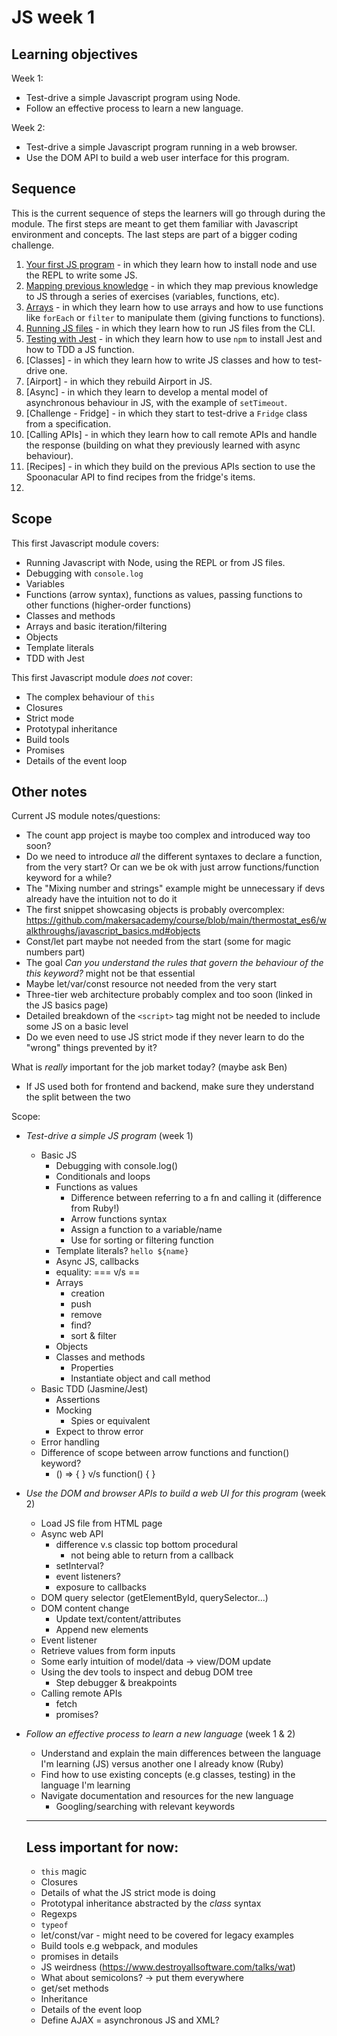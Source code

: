 # JS week 1

## Learning objectives

Week 1:
* Test-drive a simple Javascript program using Node.
* Follow an effective process to learn a new language.

Week 2:
* Test-drive a simple Javascript program running in a web browser.
* Use the DOM API to build a web user interface for this program.

## Sequence

This is the current sequence of steps the learners will go through during the module. The first steps are meant to get them familiar with Javascript environment and concepts. The last steps are part of a bigger coding challenge.

1. [Your first JS program](./main/1-getting-started) - in which they learn how to install node and use the REPL to write some JS.
2. [Mapping previous knowledge](./main/2-mapping-previous-knowledge.md) - in which they map previous knowledge to JS through a series of exercises (variables, functions, etc).
3. [Arrays](./main/3-arrays.md) - in which they learn how to use arrays and how to use functions like `forEach` or `filter` to manipulate them (giving functions to functions).
4. [Running JS files]() - in which they learn how to run JS files from the CLI.
5. [Testing with Jest]() - in which they learn how to use `npm` to install Jest and how to TDD a JS function.
6. [Classes] - in which they learn how to write JS classes and how to test-drive one.
7. [Airport] - in which they rebuild Airport in JS.
8. [Async] - in which they learn to develop a mental model of asynchronous behaviour in JS, with the example of `setTimeout`.
9. [Challenge - Fridge] - in which they start to test-drive a `Fridge` class from a specification.
10. [Calling APIs] - in which they learn how to call remote APIs and handle the response (building on what they previously learned with async behaviour).
11. [Recipes] - in which they build on the previous APIs section to use the Spoonacular API to find recipes from the fridge's items.
12. 

## Scope

This first Javascript module covers:
 * Running Javascript with Node, using the REPL or from JS files.
 * Debugging with `console.log`
 * Variables
 * Functions (arrow syntax), functions as values, passing functions to other functions (higher-order functions)
 * Classes and methods
 * Arrays and basic iteration/filtering
 * Objects
 * Template literals
 * TDD with Jest

This first Javascript module *does not* cover:
 * The complex behaviour of `this`
 * Closures
 * Strict mode
 * Prototypal inheritance
 * Build tools
 * Promises
 * Details of the event loop
 
## Other notes

Current JS module notes/questions:
 - The count app project is maybe too complex and introduced way too soon?
 - Do we need to introduce *all* the different syntaxes to declare a function, from the very start? Or can we be ok with just arrow functions/function keyword for a while?
 - The "Mixing number and strings" example might be unnecessary if devs already have the intuition not to do it
 - The first snippet showcasing objects is probably overcomplex: https://github.com/makersacademy/course/blob/main/thermostat_es6/walkthroughs/javascript_basics.md#objects
 - Const/let part maybe not needed from the start (some for magic numbers part)
 - The goal *Can you understand the rules that govern the behaviour of the this keyword?* might not be that essential
 - Maybe let/var/const resource not needed from the very start
 - Three-tier web architecture probably complex and too soon (linked in the JS basics page)
 - Detailed breakdown of the `<script>` tag might not be needed to include some JS on a basic level
 - Do we even need to use JS strict mode if they never learn to do the "wrong" things prevented by it?
 
What is *really* important for the job market today? (maybe ask Ben)

- If JS used both for frontend and backend, make sure they understand the split between the two

Scope:
 * *Test-drive a simple JS program* (week 1)
    * Basic JS
      * Debugging with console.log()
      * Conditionals and loops
      * Functions as values
        * Difference between referring to a fn and calling it (difference from Ruby!)
        * Arrow functions syntax
        * Assign a function to a variable/name
        * Use for sorting or filtering function
      * Template literals?  `hello ${name}`
      * Async JS, callbacks
      * equality: === v/s ==
      * Arrays
        * creation
        * push
        * remove
        * find?
        * sort & filter
      * Objects
      * Classes and methods
        * Properties
        * Instantiate object and call method
    * Basic TDD (Jasmine/Jest)
      * Assertions
      * Mocking
        * Spies or equivalent
      * Expect to throw error
    * Error handling
    * Difference of scope between arrow functions and function() keyword?
      * () => { }   v/s   function() { }
    
 * *Use the DOM and browser APIs to build a web UI for this program* (week 2)
    * Load JS file from HTML page
    * Async web API
      * difference v.s classic top bottom procedural
        * not being able to return from a callback
      * setInterval? 
      * event listeners?
      * exposure to callbacks
    * DOM query selector (getElementById, querySelector...)
    * DOM content change
      * Update text/content/attributes
      * Append new elements
    * Event listener
    * Retrieve values from form inputs
    * Some early intuition of model/data -> view/DOM update
    * Using the dev tools to inspect and debug DOM tree
      * Step debugger & breakpoints
    * Calling remote APIs
      * fetch
      * promises? 

 * *Follow an effective process to learn a new language* (week 1 & 2)
    * Understand and explain the main differences between the language I'm learning (JS) versus another one I already know (Ruby)
    * Find how to use existing concepts (e.g classes, testing) in the language I'm learning
    * Navigate documentation and resources for the new language
      * Googling/searching with relevant keywords

    ---

    Less important for now:
    ---
    * `this` magic
    * Closures
    * Details of what the JS strict mode is doing 
    * Prototypal inheritance abstracted by the *class* syntax
    * Regexps
    * `typeof`
    * let/const/var - might need to be covered for legacy examples
    * Build tools e.g webpack, and modules
    * promises in details
    * JS weirdness (https://www.destroyallsoftware.com/talks/wat)
    * What about semicolons? -> put them everywhere
    * get/set methods
    * Inheritance
    * Details of the event loop
    * Define AJAX = asynchronous JS and XML?

